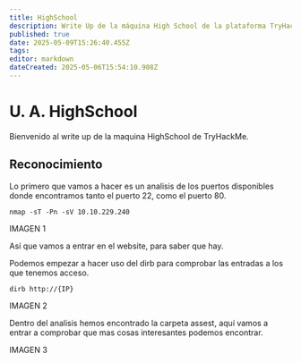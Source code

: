 ```yaml
---
title: HighSchool
description: Write Up de la máquina High School de la plataforma TryHackMe
published: true
date: 2025-05-09T15:26:40.455Z
tags: 
editor: markdown
dateCreated: 2025-05-06T15:54:10.908Z
---
```


# U. A. HighSchool
Bienvenido al write up de la maquina HighSchool de TryHackMe.

## Reconocimiento
Lo primero que vamos a hacer es un analisis de los puertos disponibles donde encontramos tanto el puerto 22, como el puerto 80.
```
nmap -sT -Pn -sV 10.10.229.240
```
IMAGEN 1

Así que vamos a entrar en el website, para saber que hay.

Podemos empezar a hacer uso del dirb para comprobar las entradas a los que tenemos acceso.
```
dirb http://{IP}
```
IMAGEN 2

Dentro del analisis hemos encontrado la carpeta assest, aquí vamos a entrar a comprobar que mas cosas interesantes podemos encontrar.

IMAGEN 3
